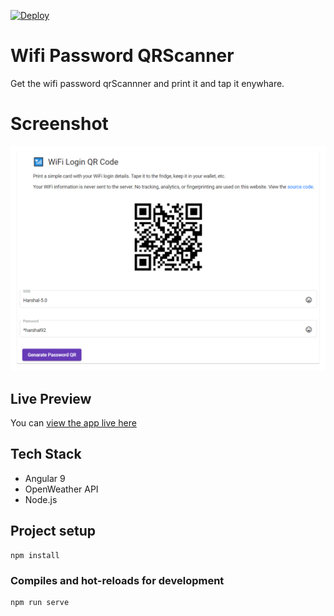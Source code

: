 [![Deploy](https://www.herokucdn.com/deploy/button.svg)](https://heroku.com/deploy?template=https://github.com/heroku/node-js-getting-started)

# Wifi Password QRScanner
Get the wifi password qrScannner and print it and tap it enywhare.

# Screenshot
![Img1](https://github.com/hraverkar/WIFI-Passward-QRScanner/blob/master/screenshot/11.PNG)

## Live Preview

You can [view the app live here](https://wifi-passward-qrscanner.hraverkar.now.sh/)

## Tech Stack

* Angular 9
* OpenWeather API
* Node.js

## Project setup
```
npm install
```

### Compiles and hot-reloads for development
```
npm run serve
```
